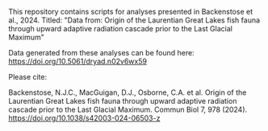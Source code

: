 This repository contains scripts for analyses presented in Backenstose et al., 2024. Titled: "Data from: Origin of the Laurentian Great Lakes fish fauna through upward adaptive radiation cascade prior to the Last Glacial Maximum"

Data generated from these analyses can be found here: https://doi.org/10.5061/dryad.n02v6wx59

Please cite:

Backenstose, N.J.C., MacGuigan, D.J., Osborne, C.A. et al. Origin of the Laurentian Great Lakes fish fauna through upward adaptive radiation cascade prior to the Last Glacial Maximum. Commun Biol 7, 978 (2024). https://doi.org/10.1038/s42003-024-06503-z
